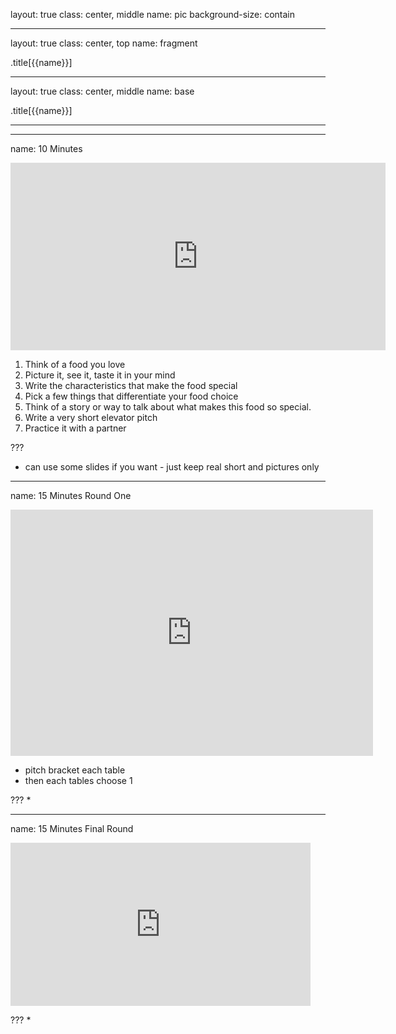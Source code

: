 layout: true
class: center, middle
name: pic
background-size: contain

---

layout: true
class: center, top
name: fragment

.title[{{name}}]

---
layout: true
class: center, middle
name: base

.title[{{name}}]


---


---
name: 10 Minutes

<iframe width="600" height="300" src="https://www.youtube.com/embed/uXPlzdTcA-I?rel=0&amp;showinfo=0" frameborder="0" allowfullscreen></iframe>

1. Think of a food you love
1. Picture it, see it, taste it in your mind
1. Write the characteristics that make the food special
1. Pick a few things that differentiate your food choice
1. Think of a story or way to talk about what makes this food so special.
1. Write a very short elevator pitch
1. Practice it with a partner

???
* can use some slides if you want - just keep real short and pictures only

---
name: 15 Minutes Round One

<iframe src="https://giphy.com/embed/97ZWlB7ENlalq" width="580" height="394" frameBorder="0" class="giphy-embed" allowFullScreen></iframe>

* pitch bracket each table
* then each tables choose 1

???
*

---
name: 15 Minutes Final Round

<iframe src="https://giphy.com/embed/2s7lb48XP0yje" width="480" height="261" frameBorder="0" class="giphy-embed" allowFullScreen></iframe>

???
*
